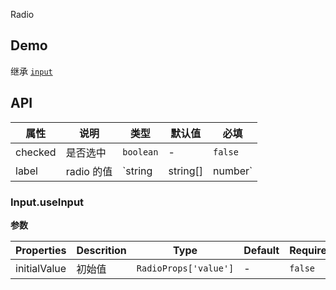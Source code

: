 Radio

## Demo

继承 [`input`](https://developer.mozilla.org/en-US/docs/Web/HTML/Element/input)

## API

| 属性    | 说明       | 类型                         | 默认值 | 必填    |
| ------- | ---------- | ---------------------------- | ------ | ------- |
| checked | 是否选中   | `boolean`                    | -      | `false` |
| label   | radio 的值 | `string | string[] | number` | -      | `false` |

### Input.useInput

**参数**

| Properties   | Descrition | Type                  | Default | Required |
| ------------ | ---------- | --------------------- | ------- | -------- |
| initialValue | 初始值     | `RadioProps['value']` | -       | `false`  |
